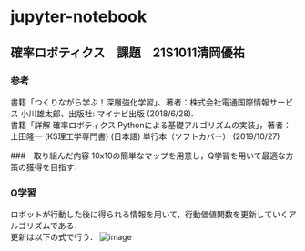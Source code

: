 # jupyter-notebook

## 確率ロボティクス　課題　21S1011清岡優祐

### 参考
書籍「つくりながら学ぶ！深層強化学習」、著者：株式会社電通国際情報サービス 小川雄太郎、出版社: マイナビ出版 (2018/6/28).  
書籍「詳解 確率ロボティクス Pythonによる基礎アルゴリズムの実装」，著者：上田隆一 (KS理工学専門書) (日本語) 単行本（ソフトカバー） (2019/10/27)

###　取り組んだ内容
10x10の簡単なマップを用意し，Q学習を用いて最適な方策の獲得を目指す．

### Q学習
ロボットが行動した後に得られる情報を用いて，行動価値関数を更新していくアルゴリズムである．  
更新は以下の式で行う．
![image](https://user-images.githubusercontent.com/50820768/148540239-e87c6a4e-9e24-4a28-941e-d6b6cbcbfd89.png)



